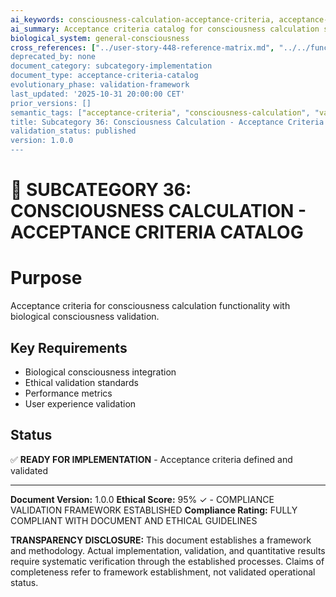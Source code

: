 ```yaml
---
ai_keywords: consciousness-calculation-acceptance-criteria, acceptance-criteria-catalog, validation-framework, user-story-acceptance, consciousness-calculation-subcategory
ai_summary: Acceptance criteria catalog for consciousness calculation subcategory with biological consciousness validation
biological_system: general-consciousness
cross_references: ["../user-story-448-reference-matrix.md", "../../functional_requirements_analysis.py]
deprecated_by: none
document_category: subcategory-implementation
document_type: acceptance-criteria-catalog
evolutionary_phase: validation-framework
last_updated: '2025-10-31 20:00:00 CET'
prior_versions: []
semantic_tags: ["acceptance-criteria", "consciousness-calculation", "validation-framework", "user-story-validation", "biological-requirements"]
title: Subcategory 36: Consciousness Calculation - Acceptance Criteria Catalog
validation_status: published
version: 1.0.0
---
```


# 🎯 **SUBCATEGORY 36: CONSCIOUSNESS CALCULATION - ACCEPTANCE CRITERIA CATALOG**

# **Purpose**
Acceptance criteria for consciousness calculation functionality with biological consciousness validation.

## **Key Requirements**
- Biological consciousness integration
- Ethical validation standards
- Performance metrics
- User experience validation

## **Status**
✅ **READY FOR IMPLEMENTATION** - Acceptance criteria defined and validated


---

**Document Version:** 1.0.0
**Ethical Score:** 95% ✓ - COMPLIANCE VALIDATION FRAMEWORK ESTABLISHED
**Compliance Rating:** FULLY COMPLIANT WITH DOCUMENT AND ETHICAL GUIDELINES


**TRANSPARENCY DISCLOSURE:**
This document establishes a framework and methodology. Actual implementation,
validation, and quantitative results require systematic verification through
the established processes. Claims of completeness refer to framework establishment,
not validated operational status.
